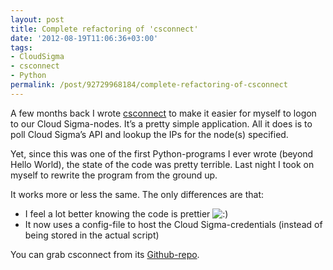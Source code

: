 ```yaml
---
layout: post
title: Complete refactoring of 'csconnect'
date: '2012-08-19T11:06:36+03:00'
tags:
- CloudSigma
- csconnect
- Python
permalink: /post/92729968184/complete-refactoring-of-csconnect
---
```

A few months back I wrote [csconnect](https://github.com/vpetersson/csconnect) to make it easier for myself to logon to our Cloud Sigma-nodes. It’s a pretty simple application. All it does is to poll Cloud Sigma’s API and lookup the IPs for the node(s) specified.

Yet, since this was one of the first Python-programs I ever wrote (beyond Hello World), the state of the code was pretty terrible. Last night I took on myself to rewrite the program from the ground up.

It works more or less the same. The only differences are that:

*   I feel a lot better knowing the code is prettier ![:)](http://viktorpetersson.com/wp-includes/images/smilies/icon_smile.gif)
*   It now uses a config-file to host the Cloud Sigma-credentials (instead of being stored in the actual script)

You can grab csconnect from its [Github-repo](https://github.com/vpetersson/csconnect).
